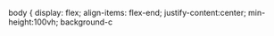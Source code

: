 body {
display: flex;
align-items: flex-end;
justify-content:center;
min-height:100vh;
background-c
